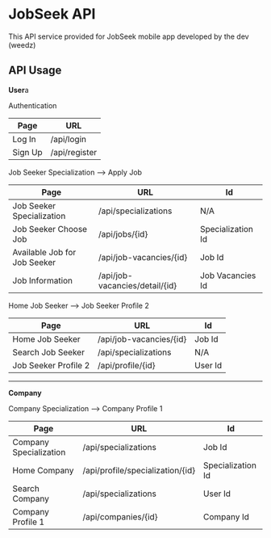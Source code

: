 
# JobSeek API

This API service provided for JobSeek mobile app developed by the dev (weedz)




## API Usage

**User**a

Authentication

Page            | URL                 | 
-------------   | -------------       |
Log In          | /api/login          | 
Sign Up         | /api/register       |

Job Seeker Specialization --> Apply Job

Page                              | URL                           | Id
-------------                     | -------------                 | -------------  
Job Seeker Specialization         | /api/specializations          | N/A 
Job Seeker Choose Job             | /api/jobs/{id}                | Specialization Id
Available Job for Job Seeker      | /api/job-vacancies/{id}       | Job Id
Job Information                   | /api/job-vacancies/detail/{id}| Job Vacancies Id

Home Job Seeker --> Job Seeker Profile 2

Page                    | URL                       | Id
-------------           | -------------             | -------------  
Home Job Seeker         | /api/job-vacancies/{id}   | Job Id 
Search Job Seeker       | /api/specializations      | N/A
Job Seeker Profile 2    | /api/profile/{id}         | User Id

---


**Company**

Company Specialization --> Company Profile 1

Page                    | URL                               | Id
-------------           | -------------                     | -------------  
Company Specialization  | /api/specializations              | Job Id 
Home Company            | /api/profile/specialization/{id}  | Specialization Id
Search Company          | /api/specializations              | User Id
Company Profile 1       | /api/companies/{id}               | Company Id
